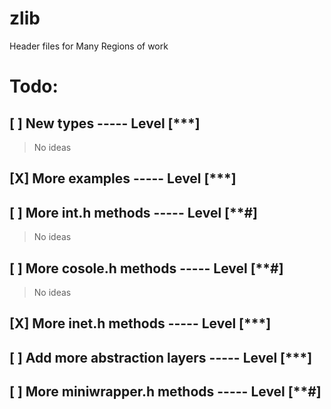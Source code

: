 # zlib
Header files for Many Regions of work

# Todo:
## [ ] New types                       ----- Level [***]
> No ideas
## [X] More examples                   ----- Level [***]
## [ ] More int.h methods              ----- Level [**#]
> No ideas
## [ ] More cosole.h methods           ----- Level [**#]
> No ideas
## [X] More inet.h methods             ----- Level [***]
## [ ] Add more abstraction layers     ----- Level [***]
## [ ] More miniwrapper.h methods      ----- Level [**#]
